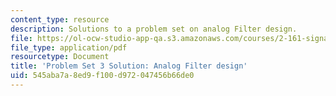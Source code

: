 ```yaml
---
content_type: resource
description: Solutions to a problem set on analog Filter design.
file: https://ol-ocw-studio-app-qa.s3.amazonaws.com/courses/2-161-signal-processing-continuous-and-discrete-fall-2008/545aba7a8ed9f100d972047456b66de0_ps3soln.pdf
file_type: application/pdf
resourcetype: Document
title: 'Problem Set 3 Solution: Analog Filter design'
uid: 545aba7a-8ed9-f100-d972-047456b66de0
---
```

